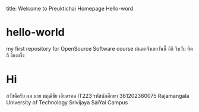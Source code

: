 title: Welcome to Preuktichai Homepage Hello-word
# hello-world
my first repository for OpenSource Software course
ฝนตกจังเลยวันนี้ อิอิ วิบวับ หิดถิ ง็องแง็ง
# Hi 
สวัสดีครับ ผม นาย พฤฒิชัย เอียดรอด
IT223 รหัสนักศึกษา 361202360075 
Rajamangala University of Technology Srivijaya SaiYai Campus
